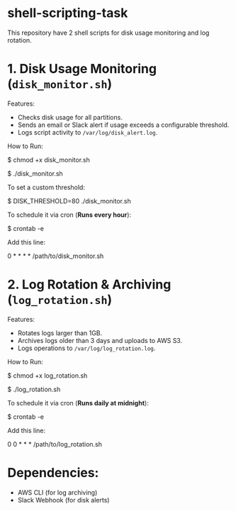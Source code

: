 # shell-scripting-task
This repository have 2 shell scripts for disk usage monitoring and log rotation.

# 1. Disk Usage Monitoring (`disk_monitor.sh`)

Features:
- Checks disk usage for all partitions.
- Sends an email or Slack alert if usage exceeds a configurable threshold.
- Logs script activity to `/var/log/disk_alert.log`.


How to Run:

$ chmod +x disk_monitor.sh

$ ./disk_monitor.sh


To set a custom threshold:

$ DISK_THRESHOLD=80 ./disk_monitor.sh

To schedule it via cron (**Runs every hour**):

$ crontab -e

Add this line:

0 * * * * /path/to/disk_monitor.sh




# 2️. Log Rotation & Archiving (`log_rotation.sh`)

Features:
- Rotates logs larger than 1GB.
- Archives logs older than 3 days and uploads to AWS S3.
- Logs operations to `/var/log/log_rotation.log`.

 How to Run:

$ chmod +x log_rotation.sh

$ ./log_rotation.sh

To schedule it via cron (**Runs daily at midnight**):

$ crontab -e


Add this line:

0 0 * * * /path/to/log_rotation.sh


# Dependencies:
- AWS CLI (for log archiving)
- Slack Webhook (for disk alerts)



